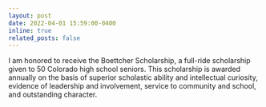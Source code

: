 ```yaml
---
layout: post
date: 2022-04-01 15:59:00-0400
inline: true
related_posts: false
---
```


I am honored to receive the Boettcher Scholarship, a full-ride scholarship given to 50 Colorado high school seniors. This scholarship is awarded annually on the basis of superior scholastic ability and intellectual curiosity, evidence of leadership and involvement, service to community and school, and outstanding character.
